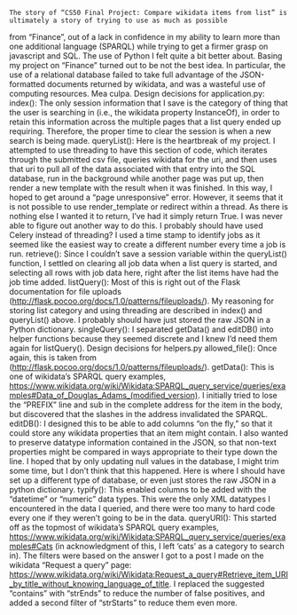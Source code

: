     The story of “CS50 Final Project: Compare wikidata items from list” is ultimately a story of trying to use as much as possible
from “Finance”, out of a lack in confidence in my ability to learn more than one additional language (SPARQL) while trying to get a
firmer grasp on javascript and SQL. The use of Python I felt quite a bit better about. Basing my project on “Finance” turned out to
be not the best idea. In particular, the use of a relational database failed to take full advantage of the JSON-formatted documents
returned by wikidata, and was a wasteful use of computing resources. Mea culpa.
	Design decisions for application.py:
	index(): The only session information that I save is the category of thing that the user is searching in (i.e., the wikidata
property InstanceOf), in order to retain this information across the multiple pages that a list query ended up requiring. Therefore,
the proper time to clear the session is when a new search is being made.
	queryList(): Here is the heartbreak of my project. I attempted to use threading to have this section of code, which iterates
through the submitted csv file, queries wikidata for the uri, and then uses that uri to pull all of the data associated with that
entry into the SQL database, run in the background while another page was put up, then render a new template with the result when
it was finished. In this way, I hoped to get around a “page unresponsive” error. However, it seems that it is not possible to use
render_template or redirect within a thread. As there is nothing else I wanted it to return, I’ve had it simply return True. I was
never able to figure out another way to do this. I probably should have used Celery instead of threading? I used a time stamp to
identify jobs as it seemed like the easiest way to create a different number every time a job is run.
	retrieve(): Since I couldn’t save a session variable within the queryList() function, I settled on clearing all job data when a
list query is started, and selecting all rows with job data here, right after the list items have had the job time added.
	listQuery(): Most of this is right out of the Flask documentation for file uploads
(http://flask.pocoo.org/docs/1.0/patterns/fileuploads/). My reasoning for storing list category and using threading are described
in index() and queryList() above. I probably should have just stored the raw JSON in a Python dictionary.
	singleQuery(): I separated getData() and editDB() into helper functions because they seemed discrete and I knew I’d need them
again for listQuery().
	Design decisions for helpers.py
	allowed_file(): Once again, this is taken from (http://flask.pocoo.org/docs/1.0/patterns/fileuploads/).
	getData(): This is one of wikidata’s SPARQL query examples,
https://www.wikidata.org/wiki/Wikidata:SPARQL_query_service/queries/examples#Data_of_Douglas_Adams_(modified_version). I initially
tried to lose the “PREFIX” line and sub in the complete address for the item in the body, but discovered that the slashes in the
address invalidated the SPARQL.
	editDB(): I designed this to be able to add columns “on the fly,” so that it could store any wikidata properties that an item
might contain. I also wanted to preserve datatype information contained in the JSON, so that non-text properties might be compared
in ways appropriate to their type down the line. I hoped that by only updating null values in the database, I might trim some time,
but I don’t think that this happened. Here is where I should have set up a different type of database, or even just stores the raw
JSON in a python dictionary.
	typify(): This enabled columns to be added with the “datetime” or “numeric” data types. This were the only XML datatypes I
encountered in the data I queried, and there were too many to hard code every one if they weren’t going to be in the data.
	queryURI(): This started off as the topmost of wikidata’s SPARQL query examples,
https://www.wikidata.org/wiki/Wikidata:SPARQL_query_service/queries/examples#Cats (in acknowledgment of this, I left ‘cats’ as a
category to search in). The filters were based on the answer I got to a post I made on the wikidata “Request a query” page:
https://www.wikidata.org/wiki/Wikidata:Request_a_query#Retrieve_item_URI_by_title_without_knowing_language_of_title. I replaced the
suggested “contains” with “strEnds” to reduce the number of false positives, and added a second filter of “strStarts” to reduce
them even more.
